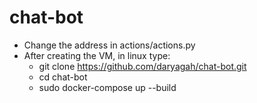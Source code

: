 # chat-bot

- Change the address in actions/actions.py
- After creating the VM, in linux type:
  - git clone https://github.com/daryagah/chat-bot.git
  - cd chat-bot
  - sudo docker-compose up --build
